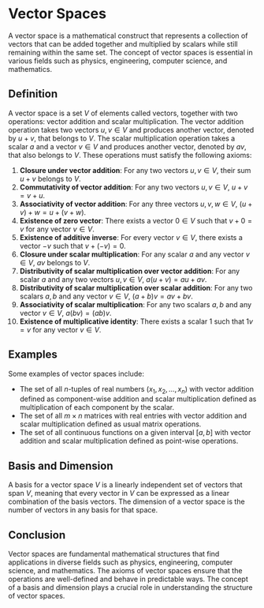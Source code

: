 # Vector Spaces

A vector space is a mathematical construct that represents a collection of vectors that can be added together and multiplied by scalars while still remaining within the same set. The concept of vector spaces is essential in various fields such as physics, engineering, computer science, and mathematics.

## Definition

A vector space is a set $V$ of elements called vectors, together with two operations: vector addition and scalar multiplication. The vector addition operation takes two vectors $u, v \in V$ and produces another vector, denoted by $u + v$, that belongs to $V$. The scalar multiplication operation takes a scalar $a$ and a vector $v \in V$ and produces another vector, denoted by $av$, that also belongs to $V$. These operations must satisfy the following axioms:

1. **Closure under vector addition**: For any two vectors $u, v \in V$, their sum $u+v$ belongs to $V$.
2. **Commutativity of vector addition**: For any two vectors $u, v \in V$, $u+v = v+u$.
3. **Associativity of vector addition**: For any three vectors $u, v, w \in V$, $(u+v)+w = u+(v+w)$.
4. **Existence of zero vector**: There exists a vector $0 \in V$ such that $v+0=v$ for any vector $v \in V$.
5. **Existence of additive inverse**: For every vector $v \in V$, there exists a vector $-v$ such that $v+(-v)=0$.
6. **Closure under scalar multiplication**: For any scalar $a$ and any vector $v \in V$, $av$ belongs to $V$.
7. **Distributivity of scalar multiplication over vector addition**: For any scalar $a$ and any two vectors $u, v \in V$, $a(u+v)=au+av$.
8. **Distributivity of scalar multiplication over scalar addition**: For any two scalars $a, b$ and any vector $v \in V$, $(a+b)v=av+bv$.
9. **Associativity of scalar multiplication**: For any two scalars $a, b$ and any vector $v \in V$, $a(bv)=(ab)v$.
10. **Existence of multiplicative identity**: There exists a scalar $1$ such that $1v=v$ for any vector $v \in V$.

## Examples

Some examples of vector spaces include:

- The set of all $n$-tuples of real numbers $(x_1, x_2, \ldots, x_n)$ with vector addition defined as component-wise addition and scalar multiplication defined as multiplication of each component by the scalar.
- The set of all $m \times n$ matrices with real entries with vector addition and scalar multiplication defined as usual matrix operations.
- The set of all continuous functions on a given interval $[a,b]$ with vector addition and scalar multiplication defined as point-wise operations.

## Basis and Dimension

A basis for a vector space $V$ is a linearly independent set of vectors that span $V$, meaning that every vector in $V$ can be expressed as a linear combination of the basis vectors. The dimension of a vector space is the number of vectors in any basis for that space. 

## Conclusion

Vector spaces are fundamental mathematical structures that find applications in diverse fields such as physics, engineering, computer science, and mathematics. The axioms of vector spaces ensure that the operations are well-defined and behave in predictable ways. The concept of a basis and dimension plays a crucial role in understanding the structure of vector spaces.
